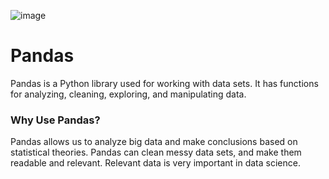 ![image](https://user-images.githubusercontent.com/124501309/227319460-7aeea20b-38fa-41f1-ada9-f50d2e1bd8a2.png)

# Pandas

Pandas is a Python library used for working with data sets.
It has functions for analyzing, cleaning, exploring, and manipulating data.

### Why Use Pandas?

Pandas allows us to analyze big data and make conclusions based on statistical theories.
Pandas can clean messy data sets, and make them readable and relevant.
Relevant data is very important in data science.
